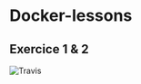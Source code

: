# Docker-lessons

## Exercice 1 & 2

![Travis](https://travis-ci.com/rodolpheh/docker-lessons.svg?branch=master)
